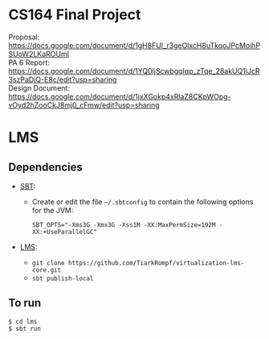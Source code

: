 CS164 Final Project
===================

Proposal: https://docs.google.com/document/d/1gH8FUI_r3geOlxcH8uTkqoJPcMoihPSUoW2LKaROUmI  
PA 6 Report: https://docs.google.com/document/d/1YQ0ljScwbgqIqp_zTqe_28akUQ1iJcR3szPaDjQ-E8c/edit?usp=sharing  
Design Document: https://docs.google.com/document/d/1jxXGokp4xRlaZ8CKpWOpg-vOyd2hZooCkJ8mj0_cFmw/edit?usp=sharing  

# LMS


## Dependencies

* [SBT](http://www.scala-sbt.org/):
  * Create or edit the file `~/.sbtconfig` to contain the following options for the JVM:

    `SBT_OPTS="-Xms3G -Xmx3G -Xss1M -XX:MaxPermSize=192M -XX:+UseParallelGC"`

* [LMS](https://github.com/TiarkRompf/virtualization-lms-core):
  * `git clone https://github.com/TiarkRompf/virtualization-lms-core.git`
  * `sbt publish-local`

## To run

    $ cd lms
    $ sbt run